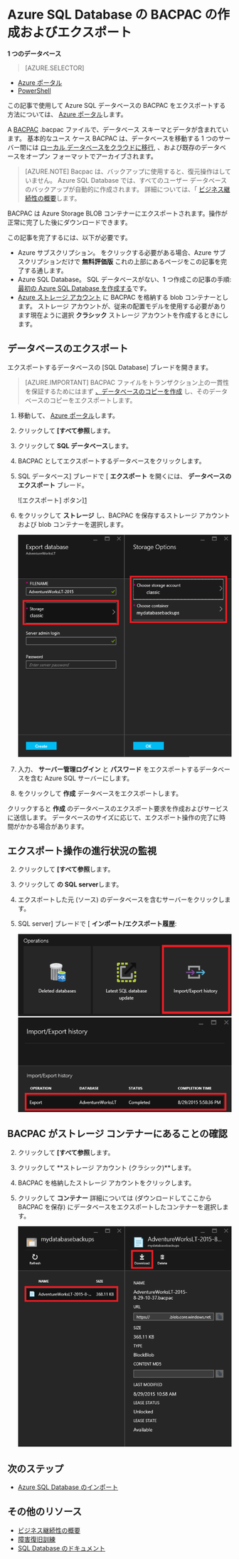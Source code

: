 <properties
    pageTitle="Azure SQL Database の BACPAC の作成およびエクスポート"
    description="Azure SQL Database の BACPAC の作成およびエクスポート"
    services="sql-database"
    documentationCenter=""
    authors="stevestein"
    manager="jeffreyg"
    editor=""/>

<tags
    ms.service="sql-database"
    ms.devlang="NA"
    ms.date="12/01/2015"
    ms.author="sstein"
    ms.workload="data-management"
    ms.topic="article"
    ms.tgt_pltfrm="NA"/>


# Azure SQL Database の BACPAC の作成およびエクスポート

**1 つのデータベース**

> [AZURE.SELECTOR]
- [Azure ポータル](sql-database-export.md)
- [PowerShell](sql-database-export-powershell.md)

この記事で使用して Azure SQL データベースの BACPAC をエクスポートする方法については、 [Azure ポータル](https://portal.azure.com)します。

A [BACPAC](https://msdn.microsoft.com/library/ee210546.aspx#Anchor_4) .bacpac ファイルで、データベース スキーマとデータが含まれています。 基本的なユース ケース BACPAC は、データベースを移動する 1 つのサーバー間には [ローカル データベースをクラウドに移行](sql-database-cloud-migrate.md), 、および既存のデータベースをオープン フォーマットでアーカイブされます。

> [AZURE.NOTE] Bacpac は、バックアップに使用すると、復元操作はしていません。 Azure SQL Database では、すべてのユーザー データベースのバックアップが自動的に作成されます。 詳細については、「 [ビジネス継続性の概要](sql-database-business-continuity.md)します。


BACPAC は Azure Storage BLOB コンテナーにエクスポートされます。操作が正常に完了した後にダウンロードできます。

この記事を完了するには、以下が必要です。

- Azure サブスクリプション。 をクリックする必要がある場合、Azure サブスクリプションだけで **無料評価版** これの上部にあるページをこの記事を完了する通します。
- Azure SQL Database。 SQL データベースがない、1 つ作成この記事の手順: [最初の Azure SQL Database を作成する](sql-database-get-started.md)です。
-  [Azure ストレージ アカウント](storage-create-storage-account.md) に BACPAC を格納する blob コンテナーとします。 ストレージ アカウントが、従来の配置モデルを使用する必要があります現在ように選択 **クラシック** ストレージ アカウントを作成するときにします。 


## データベースのエクスポート

エクスポートするデータベースの [SQL Database] ブレードを開きます。

> [AZURE.IMPORTANT] BACPAC ファイルをトランザクション上の一貫性を保証するためにはまず [、データベースのコピーを作成](sql-database-copy.md) し、そのデータベースのコピーをエクスポートします。 

1.  移動して、 [Azure ポータル](https://portal.azure.com)します。
2.  クリックして **[すべて参照**します。
3.  クリックして **SQL データベース**します。
2.  BACPAC としてエクスポートするデータベースをクリックします。
3.  SQL データベース] ブレードで [ **エクスポート** を開くには、 **データベースのエクスポート** ブレード。

    ![エクスポート] ボタン][1]

1.  をクリックして **ストレージ** し、BACPAC を保存するストレージ アカウントおよび blob コンテナーを選択します。

    ![データベースのエクスポート][2]

1.  入力、 **サーバー管理ログイン** と **パスワード** をエクスポートするデータベースを含む Azure SQL サーバーにします。
1.  をクリックして **作成** データベースをエクスポートします。

クリックすると **作成** のデータベースのエクスポート要求を作成およびサービスに送信します。 データベースのサイズに応じて、エクスポート操作の完了に時間がかかる場合があります。

## エクスポート操作の進行状況の監視

2.  クリックして **[すべて参照**します。
3.  クリックして **の SQL server**します。
2.  エクスポートした元 (ソース) のデータベースを含むサーバーをクリックします。
3.  SQL server] ブレードで [ **インポート/エクスポート履歴**:

    ![インポートのエクスポートの履歴][3]
    ![インポートのエクスポートの履歴][4]

## BACPAC がストレージ コンテナーにあることの確認

2.  クリックして **[すべて参照**します。
3.  クリックして **ストレージ アカウント (クラシック)**します。
2.  BACPAC を格納したストレージ アカウントをクリックします。
3.  クリックして **コンテナー** 詳細については (ダウンロードしてここから BACPAC を保存) にデータベースをエクスポートしたコンテナーを選択します。

    ![.bacpac ファイルの詳細][5]  


## 次のステップ

- [Azure SQL Database のインポート](sql-database-import.md)



## その他のリソース

- [ビジネス継続性の概要](sql-database-business-continuity.md)
- [障害復旧訓練](sql-database-disaster-recovery-drills.md)
- [SQL Database のドキュメント](https://azure.microsoft.com/documentation/services/sql-database/)


<!--Image references-->
[1]: ./media/sql-database-export/export.png
[2]: ./media/sql-database-export/export-blade.png
[3]: ./media/sql-database-export/export-history.png
[4]: ./media/sql-database-export/export-status.png
[5]: ./media/sql-database-export/bacpac-details.png

